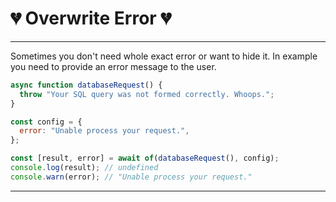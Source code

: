 # 💔 Overwrite Error 💔

---

Sometimes you don't need whole exact error or want to hide it. In example you need to provide an error message to the user.

```javascript
async function databaseRequest() {
  throw "Your SQL query was not formed correctly. Whoops.";
}

const config = {
  error: "Unable process your request.",
};

const [result, error] = await of(databaseRequest(), config);
console.log(result); // undefined
console.warn(error); // "Unable process your request."
```

---
